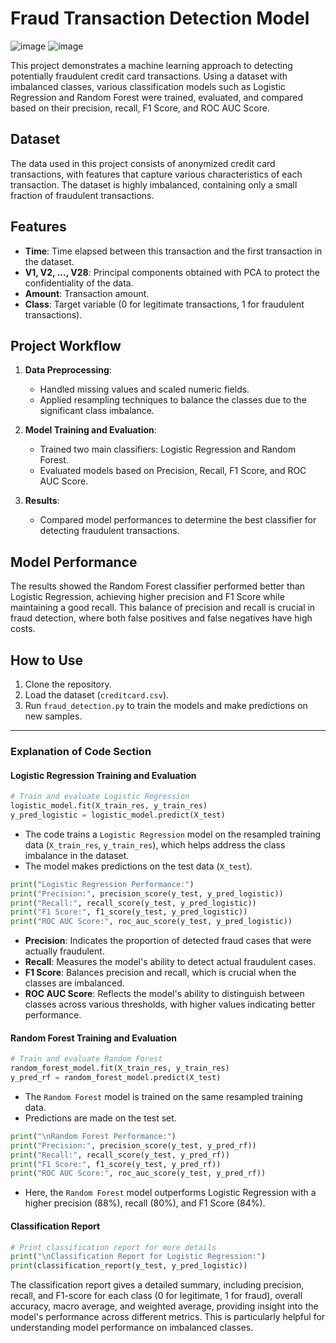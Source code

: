 # Fraud Transaction Detection Model
![image](https://github.com/user-attachments/assets/9628ff94-f5a3-4898-84e5-514da989f098)
![image](https://github.com/user-attachments/assets/ca3e9134-c0fb-459c-bef2-7c04c9ba1e9b)

This project demonstrates a machine learning approach to detecting potentially fraudulent credit card transactions. Using a dataset with imbalanced classes, various classification models such as Logistic Regression and Random Forest were trained, evaluated, and compared based on their precision, recall, F1 Score, and ROC AUC Score.

## Dataset

The data used in this project consists of anonymized credit card transactions, with features that capture various characteristics of each transaction. The dataset is highly imbalanced, containing only a small fraction of fraudulent transactions.

## Features

- **Time**: Time elapsed between this transaction and the first transaction in the dataset.
- **V1, V2, ..., V28**: Principal components obtained with PCA to protect the confidentiality of the data.
- **Amount**: Transaction amount.
- **Class**: Target variable (0 for legitimate transactions, 1 for fraudulent transactions).

## Project Workflow

1. **Data Preprocessing**: 
   - Handled missing values and scaled numeric fields.
   - Applied resampling techniques to balance the classes due to the significant class imbalance.

2. **Model Training and Evaluation**:
   - Trained two main classifiers: Logistic Regression and Random Forest.
   - Evaluated models based on Precision, Recall, F1 Score, and ROC AUC Score.

3. **Results**:
   - Compared model performances to determine the best classifier for detecting fraudulent transactions.

## Model Performance

The results showed the Random Forest classifier performed better than Logistic Regression, achieving higher precision and F1 Score while maintaining a good recall. This balance of precision and recall is crucial in fraud detection, where both false positives and false negatives have high costs.

## How to Use

1. Clone the repository.
2. Load the dataset (`creditcard.csv`).
3. Run `fraud_detection.py` to train the models and make predictions on new samples.

---

### Explanation of Code Section

#### Logistic Regression Training and Evaluation

```python
# Train and evaluate Logistic Regression
logistic_model.fit(X_train_res, y_train_res)
y_pred_logistic = logistic_model.predict(X_test)
```

- The code trains a `Logistic Regression` model on the resampled training data (`X_train_res`, `y_train_res`), which helps address the class imbalance in the dataset.
- The model makes predictions on the test data (`X_test`).

```python
print("Logistic Regression Performance:")
print("Precision:", precision_score(y_test, y_pred_logistic))
print("Recall:", recall_score(y_test, y_pred_logistic))
print("F1 Score:", f1_score(y_test, y_pred_logistic))
print("ROC AUC Score:", roc_auc_score(y_test, y_pred_logistic))
```

- **Precision**: Indicates the proportion of detected fraud cases that were actually fraudulent.
- **Recall**: Measures the model's ability to detect actual fraudulent cases.
- **F1 Score**: Balances precision and recall, which is crucial when the classes are imbalanced.
- **ROC AUC Score**: Reflects the model's ability to distinguish between classes across various thresholds, with higher values indicating better performance.

#### Random Forest Training and Evaluation

```python
# Train and evaluate Random Forest
random_forest_model.fit(X_train_res, y_train_res)
y_pred_rf = random_forest_model.predict(X_test)
```

- The `Random Forest` model is trained on the same resampled training data.
- Predictions are made on the test set.

```python
print("\nRandom Forest Performance:")
print("Precision:", precision_score(y_test, y_pred_rf))
print("Recall:", recall_score(y_test, y_pred_rf))
print("F1 Score:", f1_score(y_test, y_pred_rf))
print("ROC AUC Score:", roc_auc_score(y_test, y_pred_rf))
```

- Here, the `Random Forest` model outperforms Logistic Regression with a higher precision (88%), recall (80%), and F1 Score (84%).

#### Classification Report

```python
# Print classification report for more details
print("\nClassification Report for Logistic Regression:")
print(classification_report(y_test, y_pred_logistic))
```

The classification report gives a detailed summary, including precision, recall, and F1-score for each class (0 for legitimate, 1 for fraud), overall accuracy, macro average, and weighted average, providing insight into the model's performance across different metrics. This is particularly helpful for understanding model performance on imbalanced classes.

